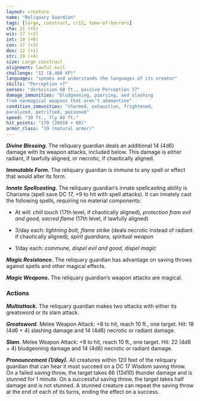 ```yaml
---
layout: creature
name: "Reliquary Guardian"
tags: [large, construct, cr12, tome-of-horrors]
cha: 21 (+5)
wis: 17 (+3)
int: 10 (+0)
con: 17 (+3)
dex: 12 (+1)
str: 19 (+4)
size: Large construct
alignment: lawful evil
challenge: "12 (8,400 XP)"
languages: "speaks and understands the languages of its creator"
skills: "Perception +7"
senses: "darkvision 60 ft., passive Perception 17"
damage_immunities: "bludgeoning, piercing, and slashing
from nonmagical weapons that aren’t adamantine"
condition_immunities: "charmed, exhaustion, frightened,
paralyzed, petrified, poisoned"
speed: "30 ft., fly 60 ft."
hit_points: "170 (20d10 + 60)"
armor_class: "19 (natural armor)"
---
```


***Divine Blessing.*** The reliquary guardian deals an additional 14 (4d6)
damage with its weapon attacks, included below. This damage is either
radiant, if lawfully aligned, or necrotic, if chaotically aligned.

***Immutable Form.*** The reliquary guardian is immune to any spell or
effect that would alter its form.

***Innate Spellcasting.*** The reliquary guardian’s innate spellcasting ability
is Charisma (spell save DC 17, +9 to hit with spell attacks). It can innately
cast the following spells, requiring no material components:

* At will: <i>chill touch </i>(17th level, if chaotically aligned)<i>, protection from
evil and good, sacred flame </i>(17th level, if lawfully aligned)

* 3/day each: <i>lightning bolt, flame strike </i>(deals necrotic instead of radiant
if chaotically aligned)<i>, spirit guardians, spiritual weapon</i>

* 1/day each: <i>commune, dispel evil and good, dispel magic</i>

***Magic Resistance.*** The reliquary guardian has advantage on saving
throws against spells and other magical effects.

***Magic Weapons.*** The reliquary guardian’s weapon attacks are magical.

### Actions

***Multiattack.*** The reliquary guardian makes two attacks with either its
greatsword or its slam attack.

***Greatsword.*** Melee Weapon Attack: +8 to hit, reach 10 ft., one target.
Hit: 18 (4d6 + 4) slashing damage and 14 (4d6) necrotic or radiant damage.

***Slam.*** Melee Weapon Attack: +8 to hit, reach 10 ft., one target. Hit: 22
(4d8 + 4) bludgeoning damage and 14 (4d6) necrotic or radiant damage.

***Pronouncement (1/day).*** All creatures within 120 feet of the reliquary
guardian that can hear it must succeed on a DC 17 Wisdom saving throw.
On a failed saving throw, the target takes 66 (12d10) thunder damage and
is stunned for 1 minute. On a successful saving throw, the target takes half
damage and is not stunned. A stunned creature can repeat the saving throw
at the end of each of its turns, ending the effect on a success.
